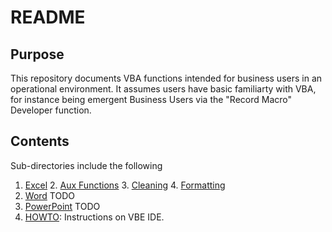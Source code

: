 # README

## Purpose 
This repository documents VBA functions intended for business users in an operational environment. It assumes users have basic familiarty with VBA, for instance being emergent Business Users via the "Record Macro" Developer function. 

## Contents
Sub-directories include the following

1. [Excel](https://github.com/jaimiles23/VBA-Operations/tree/main/Excel)
   2. [Aux Functions](https://github.com/jaimiles23/VBA-Operations/tree/main/Excel/_AUX)
   3. [Cleaning](https://github.com/jaimiles23/VBA-Operations/tree/main/Excel/Cleaning)
   4. [Formatting](https://github.com/jaimiles23/VBA-Operations/tree/main/Excel/Format)
2. [Word]() TODO
3. [PowerPoint]() TODO
4. [HOWTO](https://github.com/jaimiles23/VBA-Operations/tree/main/_HOWTO): Instructions on VBE IDE.







